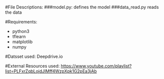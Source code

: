 #File Descriptions:
###model.py:
defines the model
###data_read.py
reads the data

#Requirements:
- python3
- tflearn
- matplotlib
- numpy

#Datsset used:
Deepdrive.io

#External Resources used:
https://www.youtube.com/playlist?list=PLFxrZqbLojdJIMff4WzpXpk1G2pEa3jAb
